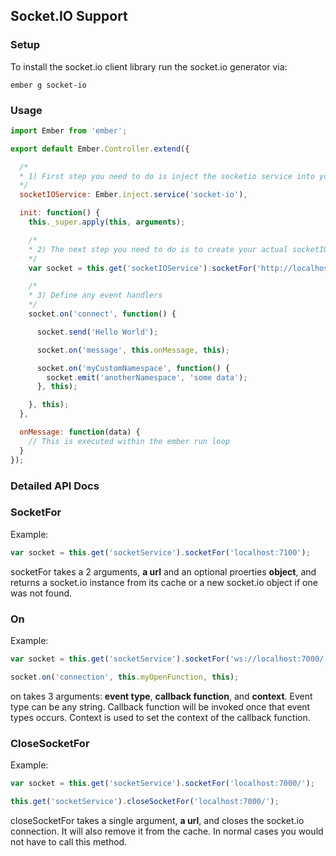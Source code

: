 ## Socket.IO Support

### Setup

To install the socket.io client library run the socket.io generator via:

```shell
ember g socket-io
```

### Usage

```javascript
import Ember from 'ember';

export default Ember.Controller.extend({

  /*
  * 1) First step you need to do is inject the socketio service into your object.
  */
  socketIOService: Ember.inject.service('socket-io'),

  init: function() {
    this._super.apply(this, arguments);

    /*
    * 2) The next step you need to do is to create your actual socketIO.
    */
    var socket = this.get('socketIOService').socketFor('http://localhost:7000/');

    /*
    * 3) Define any event handlers
    */
    socket.on('connect', function() {

      socket.send('Hello World');

      socket.on('message', this.onMessage, this);

      socket.on('myCustomNamespace', function() {
        socket.emit('anotherNamespace', 'some data');
      }, this);

    }, this);
  },

  onMessage: function(data) {
    // This is executed within the ember run loop
  }
});
```

### Detailed API Docs

### SocketFor

Example:

```javascript
var socket = this.get('socketService').socketFor('localhost:7100');
```

socketFor takes a 2 arguments, **a url** and an optional proerties **object**, and
returns a socket.io instance from its cache or a new socket.io object if one was not found.

### On

Example:

```javascript
var socket = this.get('socketService').socketFor('ws://localhost:7000/');

socket.on('connection', this.myOpenFunction, this);
```

on takes 3 arguments: **event type**, **callback function**, and **context**. Event type can be any string. Callback function will be invoked once that event types occurs. Context is used to set the context of the callback
function.

### CloseSocketFor

Example:

```javascript
var socket = this.get('socketService').socketFor('localhost:7000/');

this.get('socketService').closeSocketFor('localhost:7000/');
```

closeSocketFor takes a single argument, **a url**, and closes the socket.io connection. It will also remove it from the cache. In normal cases you would not have to call this method.
